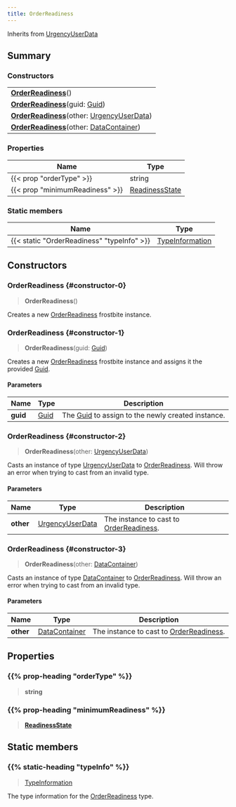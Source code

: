 ```yaml
---
title: OrderReadiness
---
```


Inherits from 
[UrgencyUserData](/vext/ref/fb/urgencyuserdata)

## Summary
### Constructors
| |
| ----------- |
| **[OrderReadiness](#constructor-0)**() |
| **[OrderReadiness](#constructor-1)**(guid: [Guid](/vext/ref/shared/class/guid)) |
| **[OrderReadiness](#constructor-2)**(other: [UrgencyUserData](/vext/ref/fb/urgencyuserdata)) |
| **[OrderReadiness](#constructor-3)**(other: [DataContainer](/vext/ref/shared/class/datacontainer)) |

### Properties
| Name | Type |
| ---- | ---- |
| {{< prop "orderType" >}} | string |
| {{< prop "minimumReadiness" >}} | [ReadinessState](/vext/ref/fb/readinessstate) |

### Static members
| Name | Type |
| ---- | ---- |
| {{< static "OrderReadiness" "typeInfo" >}} | [TypeInformation](/vext/ref/shared/class/typeinformation) |

## Constructors
### OrderReadiness {#constructor-0}
> **OrderReadiness**()

Creates a new [OrderReadiness](/vext/ref/fb/orderreadiness) frostbite instance.

### OrderReadiness {#constructor-1}
> **OrderReadiness**(guid: [Guid](/vext/ref/shared/class/guid))

Creates a new [OrderReadiness](/vext/ref/fb/orderreadiness) frostbite instance and assigns it the provided [Guid](/vext/ref/shared/class/guid).

#### Parameters
| Name | Type | Description |
| ---- | ---- | ----------- |
| **guid** | [Guid](/vext/ref/shared/class/guid) | The [Guid](/vext/ref/shared/class/guid) to assign to the newly created instance. |

### OrderReadiness {#constructor-2}
> **OrderReadiness**(other: [UrgencyUserData](/vext/ref/fb/urgencyuserdata))

Casts an instance of type [UrgencyUserData](/vext/ref/fb/urgencyuserdata) to [OrderReadiness](/vext/ref/fb/orderreadiness). Will throw an error when trying to cast from an invalid type.

#### Parameters
| Name | Type | Description |
| ---- | ---- | ----------- |
| **other** | [UrgencyUserData](/vext/ref/fb/urgencyuserdata) | The instance to cast to [OrderReadiness](/vext/ref/fb/orderreadiness). |

### OrderReadiness {#constructor-3}
> **OrderReadiness**(other: [DataContainer](/vext/ref/shared/class/datacontainer))

Casts an instance of type [DataContainer](/vext/ref/shared/class/datacontainer) to [OrderReadiness](/vext/ref/fb/orderreadiness). Will throw an error when trying to cast from an invalid type.

#### Parameters
| Name | Type | Description |
| ---- | ---- | ----------- |
| **other** | [DataContainer](/vext/ref/shared/class/datacontainer) | The instance to cast to [OrderReadiness](/vext/ref/fb/orderreadiness). |

## Properties
### {{% prop-heading "orderType" %}}
> **string**

### {{% prop-heading "minimumReadiness" %}}
> **[ReadinessState](/vext/ref/fb/readinessstate)**

## Static members
### {{% static-heading "typeInfo" %}}
> [TypeInformation](/vext/ref/shared/class/typeinformation)

The type information for the [OrderReadiness](/vext/ref/fb/orderreadiness) type.

